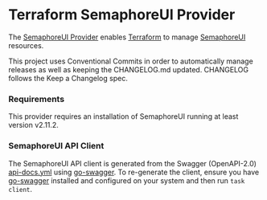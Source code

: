 # Terraform SemaphoreUI Provider

The [SemaphoreUI Provider](https://registry.terraform.io/providers/CruGlobal/semaphoreui/latest/docs) enables [Terraform](https://terraform.io) to manage [SemaphoreUI](https://semaphoreui.com/) resources.

This project uses Conventional Commits in order to automatically manage releases as well as keeping the CHANGELOG.md updated. CHANGELOG follows the Keep a Changelog spec.

### Requirements
This provider requires an installation of SemaphoreUI running at least version v2.11.2.

### SemaphoreUI API Client
The SemaphoreUI API client is generated from the Swagger (OpenAPI-2.0) [api-docs.yml](https://github.com/semaphoreui/semaphore/blob/develop/api-docs.yml) using [go-swagger](https://goswagger.io/go-swagger/).
To re-generate the client, ensure you have [go-swagger](https://goswagger.io/go-swagger/install/install-binary/) installed and configured on your system and then run `task client`.

